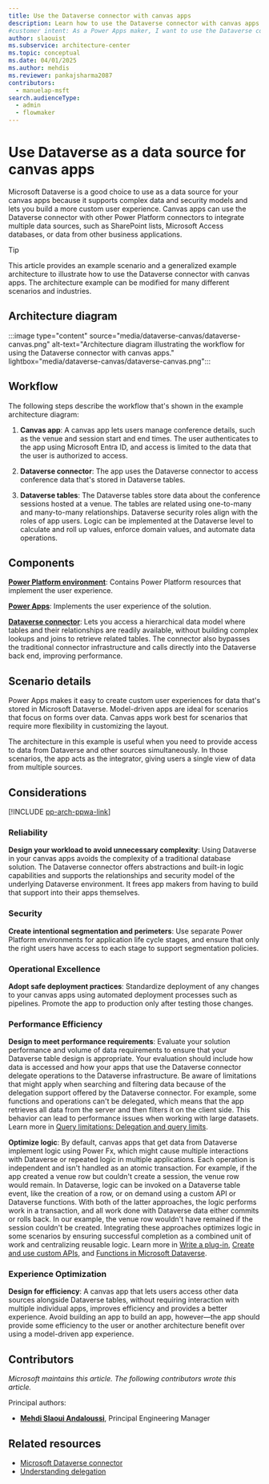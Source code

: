 ```yaml
---  
title: Use the Dataverse connector with canvas apps
description: Learn how to use the Dataverse connector with canvas apps to create custom user experiences and integrate multiple data sources seamlessly.
#customer intent: As a Power Apps maker, I want to use the Dataverse connector with canvas apps so that I can create custom user experiences and integrate multiple data sources seamlessly.  
author: slaouist  
ms.subservice: architecture-center  
ms.topic: conceptual
ms.date: 04/01/2025
ms.author: mehdis  
ms.reviewer: pankajsharma2087  
contributors:  
  - manuelap-msft  
search.audienceType:  
  - admin  
  - flowmaker  
---  
```


# Use Dataverse as a data source for canvas apps

Microsoft Dataverse is a good choice to use as a data source for your canvas apps because it supports complex data and security models and lets you build a more custom user experience. Canvas apps can use the Dataverse connector with other Power Platform connectors to integrate multiple data sources, such as SharePoint lists, Microsoft Access databases, or data from other business applications. 

> [!TIP]  
> This article provides an example scenario and a generalized example architecture to illustrate how to use the Dataverse connector with canvas apps. The architecture example can be modified for many different scenarios and industries.

## Architecture diagram  

:::image type="content" source="media/dataverse-canvas/dataverse-canvas.png" alt-text="Architecture diagram illustrating the workflow for using the Dataverse connector with canvas apps." lightbox="media/dataverse-canvas/dataverse-canvas.png":::  

## Workflow

The following steps describe the workflow that's shown in the example architecture diagram:

1. **Canvas app**: A canvas app lets users manage conference details, such as the venue and session start and end times. The user authenticates to the app using Microsoft Entra ID, and access is limited to the data that the user is authorized to access.

1. **Dataverse connector**: The app uses the Dataverse connector to access conference data that's stored in Dataverse tables.

1. **Dataverse tables**: The Dataverse tables store data about the conference sessions hosted at a venue. The tables are related using one-to-many and many-to-many relationships. Dataverse security roles align with the roles of app users. Logic can be implemented at the Dataverse level to calculate and roll up values, enforce domain values, and automate data operations.

## Components  

[**Power Platform environment**](/power-platform/admin/environments-overview): Contains Power Platform resources that implement the user experience.

[**Power Apps**](/power-apps/): Implements the user experience of the solution.

[**Dataverse connector**](/connectors/commondataserviceforapps/): Lets you access a hierarchical data model where tables and their relationships are readily available, without building complex lookups and joins to retrieve related tables. The connector also bypasses the traditional connector infrastructure and calls directly into the Dataverse back end, improving performance.

## Scenario details

Power Apps makes it easy to create custom user experiences for data that's stored in Microsoft Dataverse. Model-driven apps are ideal for scenarios that focus on forms over data. Canvas apps work best for scenarios that require more flexibility in customizing the layout.

The architecture in this example is useful when you need to provide access to data from Dataverse and other sources simultaneously. In those scenarios, the app acts as the integrator, giving users a single view of data from multiple sources.

## Considerations

[!INCLUDE [pp-arch-ppwa-link](../../includes/pp-arch-ppwa-link.md)]

### Reliability

**Design your workload to avoid unnecessary complexity**: Using Dataverse in your canvas apps avoids the complexity of a traditional database solution. The Dataverse connector offers abstractions and built-in logic capabilities and supports the relationships and security model of the underlying Dataverse environment. It frees app makers from having to build that support into their apps themselves.

### Security

**Create intentional segmentation and perimeters**: Use separate Power Platform environments for application life cycle stages, and ensure that only the right users have access to each stage to support segmentation policies.

### Operational Excellence

**Adopt safe deployment practices**: Standardize deployment of any changes to your canvas apps using automated deployment processes such as pipelines. Promote the app to production only after testing those changes.  

### Performance Efficiency

**Design to meet performance requirements**: Evaluate your solution performance and volume of data requirements to ensure that your Dataverse table design is appropriate. Your evaluation should include how data is accessed and how your apps that use the Dataverse connector delegate operations to the Dataverse infrastructure. Be aware of limitations that might apply when searching and filtering data because of the delegation support offered by the Dataverse connector. For example, some functions and operations can't be delegated, which means that the app retrieves all data from the server and then filters it on the client side. This behavior can lead to performance issues when working with large datasets. Learn more in [Query limitations: Delegation and query limits](/powerapps/maker/canvas-apps/delegation-overview).

**Optimize logic**: By default, canvas apps that get data from Dataverse implement logic using Power Fx, which might cause multiple interactions with Dataverse or repeated logic in multiple applications. Each operation is independent and isn't handled as an atomic transaction. For example, if the app created a venue row but couldn't create a session, the venue row would remain. In Dataverse, logic can be invoked on a Dataverse table event, like the creation of a row, or on demand using a custom API or Dataverse functions. With both of the latter approaches, the logic performs work in a transaction, and all work done with Dataverse data either commits or rolls back. In our example, the venue row wouldn't have remained if the session couldn't be created. Integrating these approaches optimizes logic in some scenarios by ensuring successful completion as a combined unit of work and centralizing reusable logic. Learn more in [Write a plug-in](/power-apps/developer/data-platform/write-plug-in?tabs=pluginbase), [Create and use custom APIs](/power-apps/developer/data-platform/custom-api), and [Functions in Microsoft Dataverse](/power-apps/maker/data-platform/functions-overview).

### Experience Optimization

**Design for efficiency**: A canvas app that lets users access other data sources alongside Dataverse tables, without requiring interaction with multiple individual apps, improves efficiency and provides a better experience. Avoid building an app to build an app, however&mdash;the app should provide some efficiency to the user or another architecture benefit over using a model-driven app experience.

## Contributors  

_Microsoft maintains this article. The following contributors wrote this article._  

Principal authors:  

- **[Mehdi Slaoui Andaloussi](https://www.linkedin.com/in/mehdi-slaoui-andaloussi-7450772/)**, Principal Engineering Manager  

## Related resources  

- [Microsoft Dataverse connector](/connectors/commondataserviceforapps/)  
- [Understanding delegation](/power-apps/maker/canvas-apps/delegation-overview)
